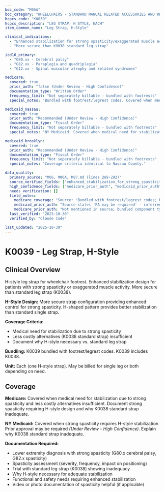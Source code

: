 ```yaml
---
boc_code: "M06A"
boc_category: "WHEELCHAIRS - STANDARD MANUAL RELATED ACCESSORIES AND REPAIRS"
hcpcs_code: "K0039"
hcpcs_description: "LEG STRAP; H STYLE, EACH"
item_common_name: "Leg Strap, H-Style"

clinical_indications:
  - "Enhanced stabilization for strong spasticity/exaggerated muscle activity"
  - "More secure than K0038 standard leg strap"

icd10_primary:
  - "G80.xx - Cerebral palsy"
  - "G82.xx - Paraplegia and quadriplegia"
  - "G12.xx - Spinal muscular atrophy and related syndromes"

medicare:
  covered: true
  prior_auth: "false (Under Review - High Confidence)"
  documentation_type: "Written Order"
  frequency_limit: "Not separately billable - bundled with footrests"
  special_notes: "Bundled with footrest/legrest codes. Covered when medical need for stabilization due to strong spasticity. Less costly alternatives insufficient. Includes K0038."

medicaid_nassau:
  covered: true
  prior_auth: "Recommended (Under Review - High Confidence)"
  documentation_type: "Fiscal Order"
  frequency_limit: "Not separately billable - bundled with footrests"
  special_notes: "NY Medicaid: Covered when medical need for stabilization due to strong spasticity. Document strong spasticity requiring H-style vs. standard strap (K0038). Prior approval may be required."

medicaid_brooklyn:
  covered: true
  prior_auth: "Recommended (Under Review - High Confidence)"
  documentation_type: "Fiscal Order"
  frequency_limit: "Not separately billable - bundled with footrests"
  special_notes: "Coverage criteria identical to Nassau County."

data_quality:
  primary_source: "M06, M06A, M07.md (lines 289-292)"
  source_verified_fields: ["enhanced_stabilization_for_strong_spasticity", "more_secure_than_k0038", "bundled_with_footrest_legrest_codes", "covered_when_strong_spasticity", "less_costly_alternatives_insufficient", "includes_k0038"]
  high_confidence_fields: ["medicare_prior_auth", "medicaid_prior_auth"]
  needs_verification: []
  field_notes:
    medicare_coverage: "Source: 'Bundled with footrest/legrest codes; NY Medicaid: Covered when medical need for stabilization due to strong spasticity; less costly alternatives insufficient; document strong spasticity; explain why K0038 inadequate; PA may be required; includes K0038.' Coverage criteria explicitly stated."
    medicaid_prior_auth: "Source states 'PA may be required' - inferred that prior approval likely needed for upgraded H-style leg strap due to higher cost vs standard K0038. Marked high confidence based on PA pattern for upgraded positioning accessories."
    medicare_prior_auth: "Not mentioned in source; bundled component typically doesn't require separate PA. Inferred from bundled status and absence in source."
  last_verified: "2025-10-30"
  verified_by: "Claude Code"

last_updated: "2025-10-30"
---
```


# K0039 - Leg Strap, H-Style

## Clinical Overview

H-style leg strap for wheelchair footrest. Enhanced stabilization design for patients with strong spasticity or exaggerated muscle activity. More secure than standard leg strap (K0038).

**H-Style Design:** More secure strap configuration providing enhanced control for strong spasticity. H-shaped pattern provides better stabilization than standard single strap.

**Coverage Criteria:**
- Medical need for stabilization due to strong spasticity
- Less costly alternatives (K0038 standard strap) insufficient
- Document why H-style necessary vs. standard leg strap

**Bundling:** K0039 bundled with footrest/legrest codes. K0039 includes K0038.

**Unit:** Each (one H-style strap). May be billed for single leg or both depending on need.

## Coverage

**Medicare:** Covered when medical need for stabilization due to strong spasticity and less costly alternatives insufficient. Document strong spasticity requiring H-style design and why K0038 standard strap inadequate.

**NY Medicaid:** Covered when strong spasticity requires H-style stabilization. Prior approval may be required *(Under Review - High Confidence)*. Explain why K0038 standard strap inadequate.

**Documentation Required:**
- Lower extremity diagnosis with strong spasticity (G80.x cerebral palsy, G82.x spasticity)
- Spasticity assessment (severity, frequency, impact on positioning)
- Trial with standard leg strap (K0038) showing inadequacy
- Why H-style necessary for adequate stabilization
- Functional and safety needs requiring enhanced stabilization
- Video or photo documentation of spasticity helpful (if applicable)
